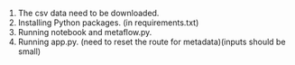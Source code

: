1. The csv data need to be downloaded.
2. Installing Python packages. (in requirements.txt)
3. Running notebook and metaflow.py.
4. Running app.py. (need to reset the route for metadata)(inputs should be small)

